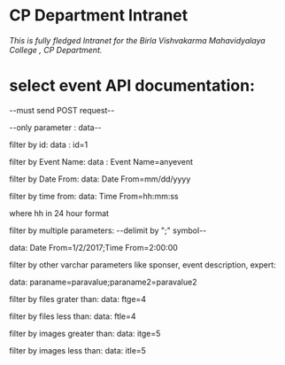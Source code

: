 # CP Department Intranet 

###### This is fully fledged Intranet for the Birla Vishvakarma Mahavidyalaya College , CP Department.

# select event API documentation:
--must send POST request--

--only parameter : data--

filter by id:
data : id=1

filter by Event Name:
data : Event Name=anyevent

filter by Date From:
data: Date From=mm/dd/yyyy

filter by time from:
data: Time From=hh:mm:ss

where hh in 24 hour format

filter by multiple parameters:
--delimit by ";" symbol--

data: Date From=1/2/2017;Time From=2:00:00

filter by other varchar parameters like sponser, event description, expert:

data: paraname=paravalue;paraname2=paravalue2

filter by files grater than:
data: ftge=4

filter by files less than:
data: ftle=4

filter by images greater than:
data: itge=5

filter by images less than:
data: itle=5
